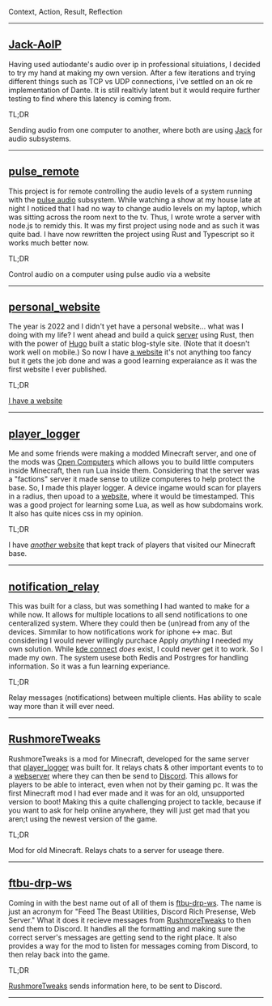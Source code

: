 
Context, Action, Result, Reflection

___
## [Jack-AoIP](https://github.com/Rushmore75/Jack-AoIP)
Having used autiodante's audio over ip in professional situiations, I decided to try my hand at making my own version. After a few iterations and trying different things such as TCP vs UDP connections, i've settled on an ok re implementation of Dante. It is still realtivly latent but it would require further testing to find where this latency is coming from.

TL;DR

Sending audio from one computer to another, where both are using [Jack](https://github.com/jackaudio/jack2) for audio subsystems.

___
## [pulse_remote](https://github.com/Rushmore75/pulse_remote)
This project is for remote controlling the audio levels of a system running with the [pulse audio](https://wiki.archlinux.org/title/PulseAudio) subsystem. While watching a show at my house late at night I noticed that I had no way to change audio levels on my laptop, which was sitting across the room next to the tv. Thus, I wrote wrote a server with node.js to remidy this. It was my first project using node and as such it was quite bad. I have now rewritten the project using Rust and Typescript so it works much better now.

TL;DR

Control audio on a computer using pulse audio via a website

___
## [personal_website](https://github.com/Rushmore75/personal_website)
The year is 2022 and I didn't yet have a personal website... what was I doing with my life? I went ahead and build a quick [server](https://github.com/Rushmore75/personal_website_server/) using Rust, then with the power of [Hugo](https://gohugo.io/) built a static blog-style site. (Note that it doesn't work well on mobile.) So now I have [a website](https://oliveratkinson.net) it's not anything too fancy but it gets the job done and was a good learning experaiance as it was the first website I ever published.

TL;DR

[I have a website](https://oliveratkinson.net)

___
## [player_logger](https://github.com/Rushmore75/player_logger)
Me and some friends were making a modded Minecraft server, and one of the mods was [Open Computers](https://www.curseforge.com/minecraft/mc-mods/opencomputers) which allows you to build little computers inside Minecraft, then run Lua inside them. Considering that the server was a "factions" server it made sense to utilize computeres to help protect the base. So, I made this player logger. A device ingame would scan for players in a radius, then upoad to a [website](https://friendlyfire.oliveratkinson.net/), where it would be timestamped. This was a good project for learning some Lua, as well as how subdomains work. It also has quite nices css in my opinion.

TL;DR

I have [*another* website](https://friendlyfire.oliveratkinson.net/) that kept track of players that visited our Minecraft base.

___
## [notification_relay](https://github.com/Rushmore75/notification_relay)
This was built for a class, but was something I had wanted to make for a while now. It allows for multiple locations to all send notifications to one centeralized system. Where they could then be (un)read from any of the devices. Simmilar to how notifications work for iphone <-> mac. But considering I would never willingly purchace Apply *anything* I needed my own solution. While [kde connect](https://kdeconnect.kde.org/) *does* exist, I could never get it to work. So I made my own. The system usese both Redis and Postrgres for handling information. So it was a fun learning experiance.

TL;DR

Relay messages (notifications) between multiple clients. Has ability to scale way more than it will ever need.

___
## [RushmoreTweaks](https://github.com/Rushmore75/RushmoreTweaks)
RushmoreTweaks is a mod for Minecraft, developed for the same server that [player_logger](rushmore75.github.io/#player_logger) was built for. It relays chats & other important events to to a [webserver](rushmore.github.io/#ftbu-drp--ws) where they can then be send to [Discord](https://discord.com). This allows for players to be able to interact, even when not by their gaming pc. It was the first Minecraft mod I had ever made and it was for an old, unsupported version to boot! Making this a quite challenging project to tackle, because if you want to ask for help online anywhere, they will just get mad that you aren;t using the newest version of the game.

TL;DR

Mod for old Minecraft. Relays chats to a server for useage there.

___
## [ftbu-drp-ws](https://github.com/Rushmore75/ftbu-drp-ws)
Coming in with the best name out of all of them is [ftbu-drp-ws](https://github.com/Rushmore75/ftbu-drp-ws). The name is just an acronym for "Feed The Beast Utilities, Discord Rich Presense, Web Server." What it does it recieve messages from [RushmoreTweaks](rushmore75.github.io/#RushmoreTweaks) to then send them to Discord. It handles all the formatting and making sure the correct server's messages are getting send to the right place. It also provides a way for the mod to listen for messages coming from Discord, to then relay back into the game.

TL;DR

[RushmoreTweaks](rushmore75.github.io) sends information here, to be sent to Discord.

___

